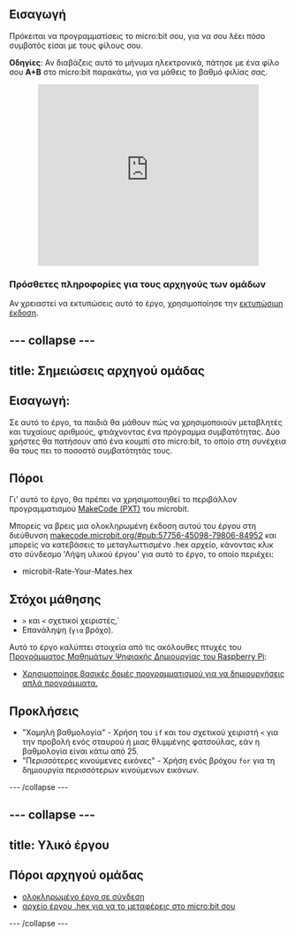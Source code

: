 ## Εισαγωγή

Πρόκειται να προγραμματίσεις το micro:bit σου, για να σου λέει πόσο συμβατός είσαι με τους φίλους σου.

**Οδηγίες**: Αν διαβάζεις αυτό το μήνυμα ηλεκτρονικά, πάτησε με ένα φίλο σου **A+B** στο micro:bit παρακάτω, για να μάθεις το βαθμό φιλίας σας.

<div class="trinket" style="width:400px;margin: 0 auto;">
<div style="position:relative;height:0;padding-bottom:81.97%;overflow:hidden;"><iframe style="position:absolute;top:0;left:0;width:100%;height:100%;" src="https://makecode.microbit.org/---run?id=_iLDhcVa0K2Fd" allowfullscreen="allowfullscreen" sandbox="allow-popups allow-scripts allow-same-origin" frameborder="0"></iframe></div>
</div>

### Πρόσθετες πληροφορίες για τους αρχηγούς των ομάδων

Αν χρειαστεί να εκτυπώσεις αυτό το έργο, χρησιμοποίησε την [εκτυπώσιμη έκδοση](https://projects.raspberrypi.org/el-GR/projects/rate-your-mates/print).

--- collapse ---
---
title: Σημειώσεις αρχηγού ομάδας
---

## Εισαγωγή:

Σε αυτό το έργο, τα παιδιά θα μάθουν πώς να χρησιμοποιούν μεταβλητές και τυχαίους αριθμούς, φτιάχνοντας ένα πρόγραμμα συμβατότητας. Δύο χρήστες θα πατήσουν από ένα κουμπί στο micro:bit, το οποίο στη συνέχεια θα τους πει το ποσοστό συμβατότητάς τους.

## Πόροι

Γι' αυτό το έργο, θα πρέπει να χρησιμοποιηθεί το περιβάλλον προγραμματισμού [MakeCode (PXT)](http://jumpto.cc/mb-new) του microbit.

Μπορείς να βρεις μια ολοκληρωμένη έκδοση αυτού του έργου στη διεύθυνση [makecode.microbit.org/#pub:57756-45098-79806-84952](https://makecode.microbit.org/#pub:57756-45098-79806-84952) και μπορείς να κατεβάσεις το μεταγλωττισμένο .hex αρχείο, κάνοντας κλικ στο σύνδεσμο 'Λήψη υλικού έργου' για αυτό το έργο, το οποίο περιέχει:

* microbit-Rate-Your-Mates.hex

## Στόχοι μάθησης

* `>` και `<` σχετικοί χειριστές,˙
* Επανάληψη (`για` βρόχο).

Αυτό το έργο καλύπτει στοιχεία από τις ακόλουθες πτυχές του [Προγράμματος Μαθημάτων Ψηφιακής Δημιουργίας του Raspberry Pi](http://rpf.io/curriculum):

* [Χρησιμοποίησε βασικές δομές προγραμματισμού για να δημιουργήσεις απλά προγράμματα.](https://www.raspberrypi.org/curriculum/programming/creator)

## Προκλήσεις

* "Χαμηλή βαθμολογία" - Χρήση του `if` και του σχετικού χειριστή `<` για την προβολή ενός σταυρού ή μιας θλιμμένης φατσούλας, εάν η βαθμολογία είναι κάτω από 25.
* "Περισσότερες κινούμενες εικόνες" - Χρήση ενός βρόχου `for` για τη δημιουργία περισσότερων κινούμενων εικόνων.

--- /collapse ---

--- collapse ---
---
title: Υλικό έργου
---

## Πόροι αρχηγού ομάδας

* [ολοκληρωμένο έργο σε σύνδεση](https://makecode.microbit.org/#pub:57756-45098-79806-84952)
* [αρχείο έργου .hex για να το μεταφέρεις στο micro:bit σου](resources/microbit-Rate-Your-Mates.hex)

--- /collapse ---